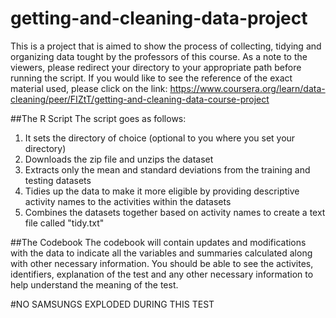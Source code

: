 # getting-and-cleaning-data-project
This is a project that is aimed to show the process of collecting, tidying and organizing data tought by the professors of this course. As a note to the viewers, please redirect your directory to your appropriate path before running the script. If you would like to see the reference of the exact material used, please click on the link: https://www.coursera.org/learn/data-cleaning/peer/FIZtT/getting-and-cleaning-data-course-project

##The R Script
The script goes as follows:

1. It sets the directory of choice (optional to you where you set your directory)
2. Downloads the zip file and unzips the dataset
3. Extracts only the mean and standard deviations from the training and testing datasets
4. Tidies up the data to make it more eligible by providing descriptive activity names to the activities within the datasets
5. Combines the datasets together based on activity names to create a text file called "tidy.txt"

##The Codebook
The codebook will contain updates and modifications with the data to indicate all the variables and summaries calculated along with other necessary information. You should be able to see the activites, identifiers, explanation of the test and any other necessary information to help understand the meaning of the test. 

#NO SAMSUNGS EXPLODED DURING THIS TEST

